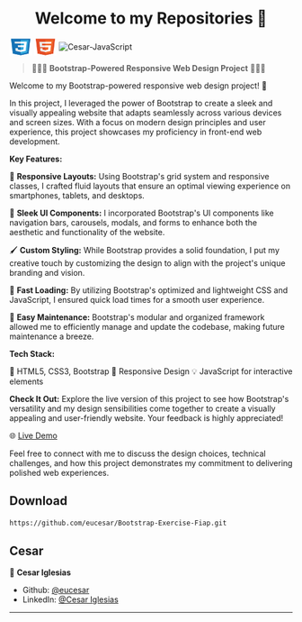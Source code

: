 <h1 align="center">Welcome to my Repositories 🤝</h1>
<p>
  <img align="center" alt="Cesar-CSS" height="30" width="40" src="https://raw.githubusercontent.com/devicons/devicon/master/icons/css3/css3-original.svg">
  <img align="center" alt="Cesar-HTML" height="30" width="40" src="https://raw.githubusercontent.com/devicons/devicon/master/icons/html5/html5-original.svg">
  <img align="center" alt="Cesar-JavaScript" height="30" width="40" src="https://cdn.jsdelivr.net/gh/devicons/devicon/icons/javascript/javascript-plain.svg">
</p>

> 🌱👨‍💻 **Bootstrap-Powered Responsive Web Design Project** 👨‍💻🌱

Welcome to my Bootstrap-powered responsive web design project! 🚀

In this project, I leveraged the power of Bootstrap to create a sleek and visually appealing website that adapts seamlessly across various devices and screen sizes. With a focus on modern design principles and user experience, this project showcases my proficiency in front-end web development.

**Key Features:**

🎨 **Responsive Layouts:** Using Bootstrap's grid system and responsive classes, I crafted fluid layouts that ensure an optimal viewing experience on smartphones, tablets, and desktops.

🎉 **Sleek UI Components:** I incorporated Bootstrap's UI components like navigation bars, carousels, modals, and forms to enhance both the aesthetic and functionality of the website.

🖌️ **Custom Styling:** While Bootstrap provides a solid foundation, I put my creative touch by customizing the design to align with the project's unique branding and vision.

🚀 **Fast Loading:** By utilizing Bootstrap's optimized and lightweight CSS and JavaScript, I ensured quick load times for a smooth user experience.

🔧 **Easy Maintenance:** Bootstrap's modular and organized framework allowed me to efficiently manage and update the codebase, making future maintenance a breeze.

**Tech Stack:**

🔧 HTML5, CSS3, Bootstrap
📐 Responsive Design
💡 JavaScript for interactive elements

**Check It Out:**
Explore the live version of this project to see how Bootstrap's versatility and my design sensibilities come together to create a visually appealing and user-friendly website. Your feedback is highly appreciated!

🌐 [Live Demo]([https://www.example.com](https://bootstrap-exercise-fiap.vercel.app))

Feel free to connect with me to discuss the design choices, technical challenges, and how this project demonstrates my commitment to delivering polished web experiences.


## Download

```sh
https://github.com/eucesar/Bootstrap-Exercise-Fiap.git
```

## Cesar

👤 **Cesar Iglesias**

* Github: [@eucesar](https://github.com/eucesar)
* LinkedIn: [@Cesar Iglesias](https://www.linkedin.com/in/cesar-iglesias-tecnologia/)

***
